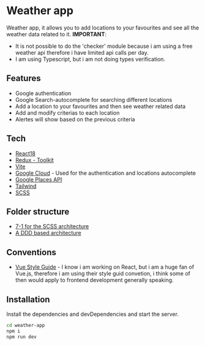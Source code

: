 # Weather app
Weather app, it allows you to add locations to your favourites and see all the weather data related to it. 
**IMPORTANT**: 
- It is not possible to do the 'checker' module because i am using a free weather api therefore i have limited api calls per day.
- I am using Typescript, but i am not doing types verification.
## Features
- Google authentication
- Google Search-autocomplete for searching different locations
- Add a location to your favourites and then see weather related data
- Add and modify criterias to each location
- Alertes will show based on the previous criteria

## Tech
- [React18](https://reactjs.org/)
- [Redux - Toolkit](https://redux-toolkit.js.org/)
- [Vite](https://vitejs.dev/guide/why.html)
- [Google Cloud](https://cloud.google.com/) - Used for the authentication and locations autocomplete
- [Google Places API](https://developers.google.com/maps/documentation/places/web-service)
- [Tailwind](https://markus.oberlehner.net/blog/vue-project-directory-structure-keep-it-flat-or-group-by-domain/)
- [SCSS](https://sass-lang.com/guide)

## Folder structure
- [7-1 for the SCSS architecture](https://sass-guidelin.es/es/#arquitectura)
- [A DDD based architecture](https://css-tricks.com/domain-driven-design-with-react/)

## Conventions
- [Vue Style Guide](https://vuejs.org/style-guide/) - I know i am working on React, but i am a huge fan of Vue.js, therefore i am using their style guid convetion, i think some of then would apply to frontend development generally speaking.

## Installation

Install the dependencies and devDependencies and start the server.

```sh
cd weather-app
npm i
npm run dev
```

